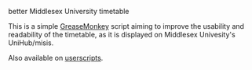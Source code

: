better Middlesex University timetable

This is a simple [GreaseMonkey](https://addons.mozilla.org/en-US/firefox/addon/greasemonkey) script aiming to improve the usability
and readability of the timetable, as it is displayed on Middlesex
Univesity's UniHub/misis.

Also available on [userscripts](http://userscripts.org/scripts/show/115133).
